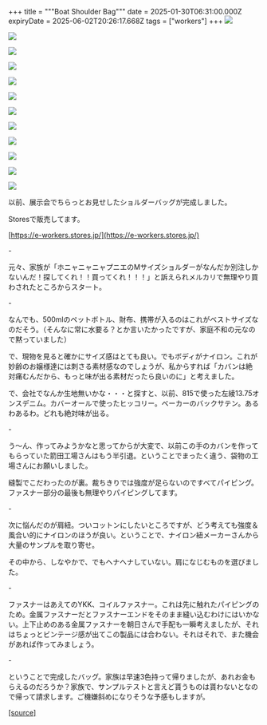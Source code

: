 +++
title = """Boat Shoulder Bag"""
date = 2025-01-30T06:31:00.000Z
expiryDate = 2025-06-02T20:26:17.668Z
tags = ["workers"]
+++
[![](https://blogger.googleusercontent.com/img/b/R29vZ2xl/AVvXsEh5t5jaAevKV86DJTu4lF4mVdotUUZZpcT43QfbeQqe-T3KFanrhz4geVUxYASPlMWy2fxUp-6fpkSzg3MvhwhIEPAlrRv-AocRL08HZ7CLco3yCYbOWye94l5bZsRCPg55HGpb8Bt2golwCHmFpLvEigDZhG4pVygHQgTc2redMXCOQ-J_rnVMl-9Z7rA/s320/DSC_0320.jpg)](https://blogger.googleusercontent.com/img/b/R29vZ2xl/AVvXsEh5t5jaAevKV86DJTu4lF4mVdotUUZZpcT43QfbeQqe-T3KFanrhz4geVUxYASPlMWy2fxUp-6fpkSzg3MvhwhIEPAlrRv-AocRL08HZ7CLco3yCYbOWye94l5bZsRCPg55HGpb8Bt2golwCHmFpLvEigDZhG4pVygHQgTc2redMXCOQ-J_rnVMl-9Z7rA/s1125/DSC_0320.jpg)

  

[![](https://blogger.googleusercontent.com/img/b/R29vZ2xl/AVvXsEg8qj6eEQ-otb1agxnPdAdBOzB21hBeNYLFKrGOub2uWFyoOruMp7DfMPHlWyRj6XajIiyNP31rgvR7qRttvR3dQC3rXNk9CM78jNXbo9y8pOTcSHjCkAX7i-NeblFqCFXcr5eyRlyfSMpGl0CqEF8cjFuSHXJs_EXBGJpwBB18t8yhb25cAV388y2Mnso/s320/DSC_0318.jpg)](https://blogger.googleusercontent.com/img/b/R29vZ2xl/AVvXsEg8qj6eEQ-otb1agxnPdAdBOzB21hBeNYLFKrGOub2uWFyoOruMp7DfMPHlWyRj6XajIiyNP31rgvR7qRttvR3dQC3rXNk9CM78jNXbo9y8pOTcSHjCkAX7i-NeblFqCFXcr5eyRlyfSMpGl0CqEF8cjFuSHXJs_EXBGJpwBB18t8yhb25cAV388y2Mnso/s1125/DSC_0318.jpg)

  

[![](https://blogger.googleusercontent.com/img/b/R29vZ2xl/AVvXsEjl3CnOU2rtB8jb305hOLNPBguX7aFt-5TnJ0F1D1HoeVDPm5wuOv-fQk_JkFtYdVPOxgMhJxNMqKr38rTfSCdT2-Cv7Zv1WsKlH-aA87GKbxArbzaUjl5bYP2A4biUZijrXhIxXSXWrXOfDWh3Dk6cH-AYHDJzzHWi8W8q_Kb1GbWeBmXII7fJRzC2YBA/s320/DSC_0316.jpg)](https://blogger.googleusercontent.com/img/b/R29vZ2xl/AVvXsEjl3CnOU2rtB8jb305hOLNPBguX7aFt-5TnJ0F1D1HoeVDPm5wuOv-fQk_JkFtYdVPOxgMhJxNMqKr38rTfSCdT2-Cv7Zv1WsKlH-aA87GKbxArbzaUjl5bYP2A4biUZijrXhIxXSXWrXOfDWh3Dk6cH-AYHDJzzHWi8W8q_Kb1GbWeBmXII7fJRzC2YBA/s1125/DSC_0316.jpg)

  

[![](https://blogger.googleusercontent.com/img/b/R29vZ2xl/AVvXsEjeTog1_q8CHiW03EE8RnvKx5Ci_eh7NbZwv7ubnQBHIwMy5FBrxD1DpLoY8fI0qh6JHz-p0NPgUwPsn1lJKPGuHEaF1l0LFVrej3J06cV_A5Yf6dieL7wh7VOF0f5-e6e-foOQZQnQeauPZJZkMIOeGJPKe33H3XXWnUgmKurQXQ9ijp4strC1tXcJiJY/s320/DSC_0312.jpg)](https://blogger.googleusercontent.com/img/b/R29vZ2xl/AVvXsEjeTog1_q8CHiW03EE8RnvKx5Ci_eh7NbZwv7ubnQBHIwMy5FBrxD1DpLoY8fI0qh6JHz-p0NPgUwPsn1lJKPGuHEaF1l0LFVrej3J06cV_A5Yf6dieL7wh7VOF0f5-e6e-foOQZQnQeauPZJZkMIOeGJPKe33H3XXWnUgmKurQXQ9ijp4strC1tXcJiJY/s1125/DSC_0312.jpg)

  

[![](https://blogger.googleusercontent.com/img/b/R29vZ2xl/AVvXsEi7cUOfBMcmOC5KKFjs4cGyb3FwuVnXnnHW6zHzXtepX3i6NL_U_m5M_Guiu_hjAw168uUvG_WllArZfJEF9EWxGqOoTbzCFBcsawKylc9du-p1QEyl-U9FuEWIxIMThJcfc46dddFkcU2xtOxueZ5qVDEp6A27bfMpjybs4yv1QW7urzekh_vjSrvcUmA/s320/DSC_0311.jpg)](https://blogger.googleusercontent.com/img/b/R29vZ2xl/AVvXsEi7cUOfBMcmOC5KKFjs4cGyb3FwuVnXnnHW6zHzXtepX3i6NL_U_m5M_Guiu_hjAw168uUvG_WllArZfJEF9EWxGqOoTbzCFBcsawKylc9du-p1QEyl-U9FuEWIxIMThJcfc46dddFkcU2xtOxueZ5qVDEp6A27bfMpjybs4yv1QW7urzekh_vjSrvcUmA/s1125/DSC_0311.jpg)

  

[![](https://blogger.googleusercontent.com/img/b/R29vZ2xl/AVvXsEh5HDaaIA8oWDJmGJbjf1BpYkD8OYLJJigsFc7FcioG6gecY2QGffkJpFN5LY2nooIkrpg1UTBdifbdG04A8vx4YZU8icgPaXphgk4ZxhbJkZY2UNTwMeTN6auJhgQ9wQTp9Hl-NYdEaWewY1Eo-MEPI4aNz_zyKvxejYhyaSpt09yMAVX4x4JA6R2W6BQ/s320/DSC_0309.jpg)](https://blogger.googleusercontent.com/img/b/R29vZ2xl/AVvXsEh5HDaaIA8oWDJmGJbjf1BpYkD8OYLJJigsFc7FcioG6gecY2QGffkJpFN5LY2nooIkrpg1UTBdifbdG04A8vx4YZU8icgPaXphgk4ZxhbJkZY2UNTwMeTN6auJhgQ9wQTp9Hl-NYdEaWewY1Eo-MEPI4aNz_zyKvxejYhyaSpt09yMAVX4x4JA6R2W6BQ/s1125/DSC_0309.jpg)

  

[![](https://blogger.googleusercontent.com/img/b/R29vZ2xl/AVvXsEhkFo0YICDOgiMiVO3yfXv94VgZtkBp-l6g7j4RJBBL0deug9QeqQkMLq7uxpNrU796ibEUQ4Abg-auD2fixfU088eNvOLfVhr0UTyApkNvbqFz7GeAdjApJzhBojFclrzcMCvu7vbf9MUq8mAX-9qLVUrDuiKnHyZR_4n1wK-ZOnQFliduIEGrtlSVrU4/s320/DSC_0308.jpg)](https://blogger.googleusercontent.com/img/b/R29vZ2xl/AVvXsEhkFo0YICDOgiMiVO3yfXv94VgZtkBp-l6g7j4RJBBL0deug9QeqQkMLq7uxpNrU796ibEUQ4Abg-auD2fixfU088eNvOLfVhr0UTyApkNvbqFz7GeAdjApJzhBojFclrzcMCvu7vbf9MUq8mAX-9qLVUrDuiKnHyZR_4n1wK-ZOnQFliduIEGrtlSVrU4/s1125/DSC_0308.jpg)

  

[![](https://blogger.googleusercontent.com/img/b/R29vZ2xl/AVvXsEixDM9O_K8IltalVR4EnMYkYoKeV5UU-nBWJZPYcFxrxwc21FwO84OOfN7NAjDeqCGGAxNX5iEwFvyI1Pos7WAdRrS4mEt6clJp3ljbJRuN-Rxllm78bA9nH6Tr-rWJqjakU1Ju40LCGcF5xDB6xypdARw_S9qKrXjEx8wXTfn7_JR6XiY1g1pJoLnc4Y8/s320/DSC_0306.jpg)](https://blogger.googleusercontent.com/img/b/R29vZ2xl/AVvXsEixDM9O_K8IltalVR4EnMYkYoKeV5UU-nBWJZPYcFxrxwc21FwO84OOfN7NAjDeqCGGAxNX5iEwFvyI1Pos7WAdRrS4mEt6clJp3ljbJRuN-Rxllm78bA9nH6Tr-rWJqjakU1Ju40LCGcF5xDB6xypdARw_S9qKrXjEx8wXTfn7_JR6XiY1g1pJoLnc4Y8/s1125/DSC_0306.jpg)

  

[![](https://blogger.googleusercontent.com/img/b/R29vZ2xl/AVvXsEhc4aqAuRcm8H5Ab7kIYUi4irAWBX2F_O8Sj7X3r7vp8LypMZULduobBGhMNSZhXFYR8jGyBdeamsCJzHTcfOo5oegXFI-VQqTRPHb09dpcHKtPeu2P3oEN0rey6dvbqSM_xrVuIu8xGll35AJs6mNU31iw1cqMciHptFEABBKTK7I3vONG6ei7gwGmCGs/s320/DSC_0305.jpg)](https://blogger.googleusercontent.com/img/b/R29vZ2xl/AVvXsEhc4aqAuRcm8H5Ab7kIYUi4irAWBX2F_O8Sj7X3r7vp8LypMZULduobBGhMNSZhXFYR8jGyBdeamsCJzHTcfOo5oegXFI-VQqTRPHb09dpcHKtPeu2P3oEN0rey6dvbqSM_xrVuIu8xGll35AJs6mNU31iw1cqMciHptFEABBKTK7I3vONG6ei7gwGmCGs/s1125/DSC_0305.jpg)

  

[![](https://blogger.googleusercontent.com/img/b/R29vZ2xl/AVvXsEhQ3JXB-NEyAEgbIuMtoz1LSLSg-0xLQfpkYYCN6h1NA03jCw1EzfLLwAZsSZnT4z1X45ug6Tzi3A9GSjiBygF79jQujRjVs-m_4oWLA0cUUL-SE4NI5M3PhCGNGPh35NjIvR_hrTxn8w5tpn0EcB8HR_Yr4eCismF5GQfCsTZihWinNGvXx2o02f2gwDw/s320/DSC_0304.jpg)](https://blogger.googleusercontent.com/img/b/R29vZ2xl/AVvXsEhQ3JXB-NEyAEgbIuMtoz1LSLSg-0xLQfpkYYCN6h1NA03jCw1EzfLLwAZsSZnT4z1X45ug6Tzi3A9GSjiBygF79jQujRjVs-m_4oWLA0cUUL-SE4NI5M3PhCGNGPh35NjIvR_hrTxn8w5tpn0EcB8HR_Yr4eCismF5GQfCsTZihWinNGvXx2o02f2gwDw/s1125/DSC_0304.jpg)

  

[![](https://blogger.googleusercontent.com/img/b/R29vZ2xl/AVvXsEiV9ht2k-_kC2Gfk_flExPOinCT_Kvi_8ko2kCTK8gXwxdERMavE5v_C4EBAhyjSTB6TbHl9Q-P-G7JOlKCF_4PxM1Ass0jLJ1-7C2xfxlhIQaoNardXpmpoSBn4Rzk3uXdxXDxkLfCgbW-wNDr5XEgK9AIEXzqf8WKHX9dZmvzdj1j-nL3NL3yEpWt2L4/s320/DSC_0302.jpg)](https://blogger.googleusercontent.com/img/b/R29vZ2xl/AVvXsEiV9ht2k-_kC2Gfk_flExPOinCT_Kvi_8ko2kCTK8gXwxdERMavE5v_C4EBAhyjSTB6TbHl9Q-P-G7JOlKCF_4PxM1Ass0jLJ1-7C2xfxlhIQaoNardXpmpoSBn4Rzk3uXdxXDxkLfCgbW-wNDr5XEgK9AIEXzqf8WKHX9dZmvzdj1j-nL3NL3yEpWt2L4/s1125/DSC_0302.jpg)

  

[![](https://blogger.googleusercontent.com/img/b/R29vZ2xl/AVvXsEipm0ULvE_O3YEeYKBLkrFlZFKjgQzyL0N-09ldeNEG-Stq3FfEM_sGxfMJq8u2KchhDBn5U81EyVBhiR-AgWSrS3miLIGfO3fbTZnrO8ssUj5ecBTxLa-dEJ46S5WF2-cg6a9eUKTHqZiqu8xsYusp9D7N93bufpje0zw5uhtenDLs6WsbvAUYKncx8tw/s320/DSC_0301.jpg)](https://blogger.googleusercontent.com/img/b/R29vZ2xl/AVvXsEipm0ULvE_O3YEeYKBLkrFlZFKjgQzyL0N-09ldeNEG-Stq3FfEM_sGxfMJq8u2KchhDBn5U81EyVBhiR-AgWSrS3miLIGfO3fbTZnrO8ssUj5ecBTxLa-dEJ46S5WF2-cg6a9eUKTHqZiqu8xsYusp9D7N93bufpje0zw5uhtenDLs6WsbvAUYKncx8tw/s1125/DSC_0301.jpg)

  

以前、展示会でちらっとお見せしたショルダーバッグが完成しました。

Storesで販売してます。

[https://e-workers.stores.jp/](https://e-workers.stores.jp/)

\-

元々、家族が「ホニャニャニャプニエのMサイズショルダーがなんだか別注しかないんだ！探してくれ！！買ってくれ！！！」と訴えられメルカリで無理やり買わされたところからスタート。

\-

なんでも、500mlのペットボトル、財布、携帯が入るのはこれがベストサイズなのだそう。（そんなに常に水要る？とか言いたかったですが、家庭不和の元なので黙っていました）

で、現物を見ると確かにサイズ感はとても良い。でもボディがナイロン。これが妙齢のお嬢様達には刺さる素材感なのでしょうが、私からすれば「カバンは絶対痛むんだから、もっと味が出る素材だったら良いのに」と考えました。

で、会社でなんか生地無いかな・・・と探すと、以前、815で使った左綾13.75オンスデニム。カバーオールで使ったヒッコリー。ベーカーのバックサテン。あるわあるわ。どれも絶対味が出る。

\-

う～ん、作ってみようかなと思ってからが大変で、以前この手のカバンを作ってもらっていた箭田工場さんはもう半引退。ということでまったく違う、袋物の工場さんにお願いしました。

縫製でこだわったのが裏。裁ちきりでは強度が足らないのですべてパイピング。ファスナー部分の最後も無理やりパイピングしてます。

\-

次に悩んだのが肩紐。ついコットンにしたいところですが、どう考えても強度＆風合い的にナイロンのほうが良い。ということで、ナイロン紐メーカーさんから大量のサンプルを取り寄せ。

その中から、しなやかで、でもヘナヘナしていない。肩になじむものを選びました。

\-

ファスナーはあえてのYKK、コイルファスナー。これは先に触れたパイピングのため。金属ファスナーだとファスナーエンドをそのまま縫い込むわけにはいかない。上下止めのある金属ファスナーを朝日さんで手配も一瞬考えましたが、それはちょっとビンテージ感が出てこの製品には合わない。それはそれで、また機会があれば作ってみましょう。

\-

ということで完成したバッグ。家族は早速3色持って帰りましたが、あれお金もらえるのだろうか？家族で、サンプルテストと言えど貰うものは貰わないとなので帰って請求します。ご機嫌斜めになりそうな予感もしますが。

[[source]](https://eworkers.blogspot.com/2025/01/boat-shoulder-bag.html)
